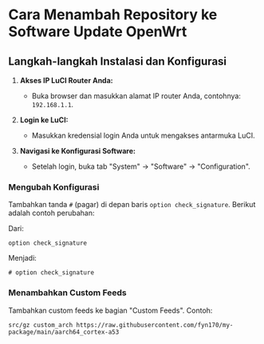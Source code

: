 
# Cara Menambah Repository ke Software Update OpenWrt

## Langkah-langkah Instalasi dan Konfigurasi

1. **Akses IP LuCI Router Anda:**
   - Buka browser dan masukkan alamat IP router Anda, contohnya: `192.168.1.1`.

2. **Login ke LuCI:**
   - Masukkan kredensial login Anda untuk mengakses antarmuka LuCI.

3. **Navigasi ke Konfigurasi Software:**
   - Setelah login, buka tab "System" -> "Software" -> "Configuration".

### Mengubah Konfigurasi

Tambahkan tanda `#` (pagar) di depan baris `option check_signature`. Berikut adalah contoh perubahan:

Dari:

```
option check_signature
```

Menjadi:

```
# option check_signature
```

### Menambahkan Custom Feeds

Tambahkan custom feeds ke bagian "Custom Feeds". Contoh:

```
src/gz custom_arch https://raw.githubusercontent.com/fyn170/my-package/main/aarch64_cortex-a53
